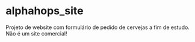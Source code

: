 # alphahops_site

Projeto de website com formulário de pedido de cervejas a fim de estudo. Não é um site comercial!

